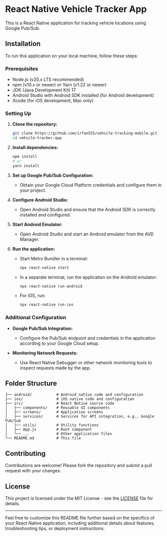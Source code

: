 # React Native Vehicle Tracker App

This is a React Native application for tracking vehicle locations using Google Pub/Sub.

## Installation

To run this application on your local machine, follow these steps:

### Prerequisites

- Node.js (v20.x LTS recommended)
- npm (v10.x or newer) or Yarn (v1.22 or newer)
- JDK (Java Development Kit) 17
- Android Studio with Android SDK installed (for Android development)
- Xcode (for iOS development, Mac only)

### Setting Up

1. **Clone the repository:**

   ```bash
   git clone https://github.com/irfan555/vehicle-tracking-mobile.git
   cd vehicle-tracker-app
   ```

2. **Install dependencies:**

   ```bash
   npm install
   # or
   yarn install
   ```

3. **Set up Google Pub/Sub Configuration:**

   - Obtain your Google Cloud Platform credentials and configure them in your project.

4. **Configure Android Studio:**

   - Open Android Studio and ensure that the Android SDK is correctly installed and configured.

5. **Start Android Emulator:**

   - Open Android Studio and start an Android emulator from the AVD Manager.

6. **Run the application:**

   - Start Metro Bundler in a terminal:

     ```bash
     npx react-native start
     ```

   - In a separate terminal, run the application on the Android emulator:

     ```bash
     npx react-native run-android
     ```

   - For iOS, run:

     ```bash
     npx react-native run-ios
     ```

### Additional Configuration

- **Google Pub/Sub Integration:**
  - Configure the Pub/Sub endpoint and credentials in the application according to your Google Cloud setup.

- **Monitoring Network Requests:**
  - Use React Native Debugger or other network monitoring tools to inspect requests made by the app.

## Folder Structure

```
├── android/           # Android native code and configuration
├── ios/               # iOS native code and configuration
├── src/               # React Native source code
│   ├── components/    # Reusable UI components
│   ├── screens/       # Application screens
│   ├── services/      # Services for API integration, e.g., Google Pub/Sub
│   ├── utils/         # Utility functions
│   ├── App.js         # Root component
│   └── ...            # Other application files
└── README.md          # This file
```

## Contributing

Contributions are welcome! Please fork the repository and submit a pull request with your changes.

## License

This project is licensed under the MIT License - see the [LICENSE](LICENSE) file for details.

---

Feel free to customize this README file further based on the specifics of your React Native application, including additional details about features, troubleshooting tips, or deployment instructions.
